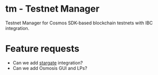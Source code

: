 # tm - Testnet Manager
Testnet Manager for Cosmos SDK-based blockchain testnets with IBC integration.


# Feature requests
* Can we add [stargate](https://github.com/cosmos/stargate) integration?
* Can we add Osmosis GUI and LPs?

